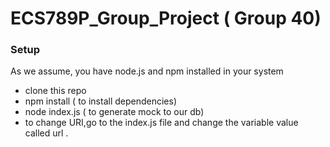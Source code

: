 # ECS789P_Group_Project ( Group 40)

### Setup
As we assume, you have node.js and npm installed in your system
 - clone this repo
 - npm install ( to install dependencies)
 - node index.js ( to generate mock to our db)
 - to change URI,go to the index.js file and change the variable value called url .
